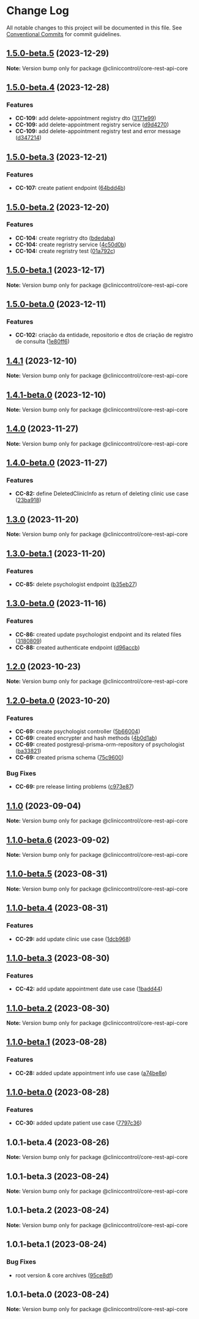 # Change Log

All notable changes to this project will be documented in this file.
See [Conventional Commits](https://conventionalcommits.org) for commit guidelines.

## [1.5.0-beta.5](https://github.com/ItaloRAmaral/cliniccontrol/compare/@cliniccontrol/core-rest-api-core@1.5.0-beta.4...@cliniccontrol/core-rest-api-core@1.5.0-beta.5) (2023-12-29)

**Note:** Version bump only for package @cliniccontrol/core-rest-api-core

## [1.5.0-beta.4](https://github.com/ItaloRAmaral/cliniccontrol/compare/@cliniccontrol/core-rest-api-core@1.5.0-beta.3...@cliniccontrol/core-rest-api-core@1.5.0-beta.4) (2023-12-28)

### Features

- **CC-109:** add delete-appointment registry dto ([3171e99](https://github.com/ItaloRAmaral/cliniccontrol/commit/3171e99f7aef7b6e04ac1df2371cf61bf830625b))
- **CC-109:** add delete-appointment registry service ([d9d4270](https://github.com/ItaloRAmaral/cliniccontrol/commit/d9d4270827033b4fbcc31f92d8fded4e5b8b6786))
- **CC-109:** add delete-appointment registry test and error message ([d347214](https://github.com/ItaloRAmaral/cliniccontrol/commit/d3472145bfd269762d6589081fb813e7622bcaa4))

## [1.5.0-beta.3](https://github.com/ItaloRAmaral/cliniccontrol/compare/@cliniccontrol/core-rest-api-core@1.5.0-beta.2...@cliniccontrol/core-rest-api-core@1.5.0-beta.3) (2023-12-21)

### Features

- **CC-107:** create patient endpoint ([64bdd4b](https://github.com/ItaloRAmaral/cliniccontrol/commit/64bdd4b54ad0ac1b532bdce830c9f64ceaca2db0))

## [1.5.0-beta.2](https://github.com/ItaloRAmaral/cliniccontrol/compare/@cliniccontrol/core-rest-api-core@1.5.0-beta.1...@cliniccontrol/core-rest-api-core@1.5.0-beta.2) (2023-12-20)

### Features

- **CC-104:** create regristry dto ([bdedaba](https://github.com/ItaloRAmaral/cliniccontrol/commit/bdedabaa2f27a82cb15383894394f843bbe932e5))
- **CC-104:** create regristry service ([4c50d0b](https://github.com/ItaloRAmaral/cliniccontrol/commit/4c50d0b1b02dc398adabfc59508a0abaadd0abb1))
- **CC-104:** create regristry test ([01a792c](https://github.com/ItaloRAmaral/cliniccontrol/commit/01a792c21f6948246a767b52a2a43e5eeb2041dd))

## [1.5.0-beta.1](https://github.com/ItaloRAmaral/cliniccontrol/compare/@cliniccontrol/core-rest-api-core@1.5.0-beta.0...@cliniccontrol/core-rest-api-core@1.5.0-beta.1) (2023-12-17)

**Note:** Version bump only for package @cliniccontrol/core-rest-api-core

## [1.5.0-beta.0](https://github.com/ItaloRAmaral/cliniccontrol/compare/@cliniccontrol/core-rest-api-core@1.4.1...@cliniccontrol/core-rest-api-core@1.5.0-beta.0) (2023-12-11)

### Features

- **CC-102:** criação da entidade, repositorio e dtos de criação de registro de consulta ([1e80ff6](https://github.com/ItaloRAmaral/cliniccontrol/commit/1e80ff67a6f5976d7bbef8fa785e1532394022a3))

## [1.4.1](https://github.com/ItaloRAmaral/cliniccontrol/compare/@cliniccontrol/core-rest-api-core@1.4.1-beta.0...@cliniccontrol/core-rest-api-core@1.4.1) (2023-12-10)

**Note:** Version bump only for package @cliniccontrol/core-rest-api-core

## [1.4.1-beta.0](https://github.com/ItaloRAmaral/cliniccontrol/compare/@cliniccontrol/core-rest-api-core@1.4.0...@cliniccontrol/core-rest-api-core@1.4.1-beta.0) (2023-12-10)

**Note:** Version bump only for package @cliniccontrol/core-rest-api-core

## [1.4.0](https://github.com/ItaloRAmaral/cliniccontrol/compare/@cliniccontrol/core-rest-api-core@1.4.0-beta.0...@cliniccontrol/core-rest-api-core@1.4.0) (2023-11-27)

**Note:** Version bump only for package @cliniccontrol/core-rest-api-core

## [1.4.0-beta.0](https://github.com/ItaloRAmaral/cliniccontrol/compare/@cliniccontrol/core-rest-api-core@1.3.0...@cliniccontrol/core-rest-api-core@1.4.0-beta.0) (2023-11-27)

### Features

- **CC-82:** define DeletedClinicInfo as return of deleting clinic use case ([23ba918](https://github.com/ItaloRAmaral/cliniccontrol/commit/23ba918e4c66616592b95d53b5c5083e28e0e469))

## [1.3.0](https://github.com/ItaloRAmaral/cliniccontrol/compare/@cliniccontrol/core-rest-api-core@1.3.0-beta.1...@cliniccontrol/core-rest-api-core@1.3.0) (2023-11-20)

**Note:** Version bump only for package @cliniccontrol/core-rest-api-core

## [1.3.0-beta.1](https://github.com/ItaloRAmaral/cliniccontrol/compare/@cliniccontrol/core-rest-api-core@1.3.0-beta.0...@cliniccontrol/core-rest-api-core@1.3.0-beta.1) (2023-11-20)

### Features

- **CC-85:** delete psychologist endpoint ([b35eb27](https://github.com/ItaloRAmaral/cliniccontrol/commit/b35eb2712cffadbb5e96d6a4fce1baf113024a38))

## [1.3.0-beta.0](https://github.com/ItaloRAmaral/cliniccontrol/compare/@cliniccontrol/core-rest-api-core@1.2.0...@cliniccontrol/core-rest-api-core@1.3.0-beta.0) (2023-11-16)

### Features

- **CC-86:** created update psychologist endpoint and its related files ([3180809](https://github.com/ItaloRAmaral/cliniccontrol/commit/318080996c072843398e43ba5adb2d57e76f185f))
- **CC-88:** created authenticate endpoint ([d96accb](https://github.com/ItaloRAmaral/cliniccontrol/commit/d96accba6db3c349648a1081788e18ea344b77b4))

## [1.2.0](https://github.com/ItaloRAmaral/cliniccontrol/compare/@cliniccontrol/core-rest-api-core@1.2.0-beta.0...@cliniccontrol/core-rest-api-core@1.2.0) (2023-10-23)

**Note:** Version bump only for package @cliniccontrol/core-rest-api-core

## [1.2.0-beta.0](https://github.com/ItaloRAmaral/cliniccontrol/compare/@cliniccontrol/core-rest-api-core@1.1.0...@cliniccontrol/core-rest-api-core@1.2.0-beta.0) (2023-10-20)

### Features

- **CC-69:** create psychologist controller ([5b66004](https://github.com/ItaloRAmaral/cliniccontrol/commit/5b66004c8b42e6b3ee4a9373232ce74d37a4ba4c))
- **CC-69:** created encrypter and hash methods ([4b0d1ab](https://github.com/ItaloRAmaral/cliniccontrol/commit/4b0d1ab6a55409ff0edd2734f84e3f3c98b6515e))
- **CC-69:** created postgresql-prisma-orm-repository of psychologist ([ba33821](https://github.com/ItaloRAmaral/cliniccontrol/commit/ba33821a51d908b084de62d70a3f0c90ac48dffc))
- **CC-69:** created prisma schema ([75c9600](https://github.com/ItaloRAmaral/cliniccontrol/commit/75c9600ca77b46e6141d0219aeed879151a481be))

### Bug Fixes

- **CC-69:** pre release linting problems ([c973e87](https://github.com/ItaloRAmaral/cliniccontrol/commit/c973e870b5b007e431b599a0dbb347157b62bebf))

## [1.1.0](https://github.com/ItaloRAmaral/cliniccontrol/compare/@cliniccontrol/core-rest-api-core@1.1.0-beta.6...@cliniccontrol/core-rest-api-core@1.1.0) (2023-09-04)

**Note:** Version bump only for package @cliniccontrol/core-rest-api-core

## [1.1.0-beta.6](https://github.com/ItaloRAmaral/cliniccontrol/compare/@cliniccontrol/core-rest-api-core@1.1.0-beta.5...@cliniccontrol/core-rest-api-core@1.1.0-beta.6) (2023-09-02)

**Note:** Version bump only for package @cliniccontrol/core-rest-api-core

## [1.1.0-beta.5](https://github.com/ItaloRAmaral/cliniccontrol/compare/@cliniccontrol/core-rest-api-core@1.1.0-beta.4...@cliniccontrol/core-rest-api-core@1.1.0-beta.5) (2023-08-31)

**Note:** Version bump only for package @cliniccontrol/core-rest-api-core

## [1.1.0-beta.4](https://github.com/ItaloRAmaral/cliniccontrol/compare/@cliniccontrol/core-rest-api-core@1.1.0-beta.3...@cliniccontrol/core-rest-api-core@1.1.0-beta.4) (2023-08-31)

### Features

- **CC-29:** add update clinic use case ([1dcb968](https://github.com/ItaloRAmaral/cliniccontrol/commit/1dcb968890a4506fd7fac344d4ecc755ca4d0859))

## [1.1.0-beta.3](https://github.com/ItaloRAmaral/cliniccontrol/compare/@cliniccontrol/core-rest-api-core@1.1.0-beta.2...@cliniccontrol/core-rest-api-core@1.1.0-beta.3) (2023-08-30)

### Features

- **CC-42:** add update appointment date use case ([1badd44](https://github.com/ItaloRAmaral/cliniccontrol/commit/1badd444cabd4f19c6568fc3f487ceb3507d8ace))

## [1.1.0-beta.2](https://github.com/ItaloRAmaral/cliniccontrol/compare/@cliniccontrol/core-rest-api-core@1.1.0-beta.1...@cliniccontrol/core-rest-api-core@1.1.0-beta.2) (2023-08-30)

**Note:** Version bump only for package @cliniccontrol/core-rest-api-core

## [1.1.0-beta.1](https://github.com/ItaloRAmaral/cliniccontrol/compare/@cliniccontrol/core-rest-api-core@1.1.0-beta.0...@cliniccontrol/core-rest-api-core@1.1.0-beta.1) (2023-08-28)

### Features

- **CC-28:** added update appointment info use case ([a74be8e](https://github.com/ItaloRAmaral/cliniccontrol/commit/a74be8e762a9543fca09e4406f30c46b9f7444bf))

## [1.1.0-beta.0](https://github.com/ItaloRAmaral/cliniccontrol/compare/@cliniccontrol/core-rest-api-core@1.0.1-beta.4...@cliniccontrol/core-rest-api-core@1.1.0-beta.0) (2023-08-28)

### Features

- **CC-30:** added update patient use case ([7797c36](https://github.com/ItaloRAmaral/cliniccontrol/commit/7797c3689146c4bb89c228af945c5796200bc464))

## 1.0.1-beta.4 (2023-08-26)

**Note:** Version bump only for package @cliniccontrol/core-rest-api-core

## 1.0.1-beta.3 (2023-08-24)

**Note:** Version bump only for package @cliniccontrol/core-rest-api-core

## 1.0.1-beta.2 (2023-08-24)

**Note:** Version bump only for package @cliniccontrol/core-rest-api-core

## 1.0.1-beta.1 (2023-08-24)

### Bug Fixes

- root version & core archives ([95ce8df](https://github.com/ItaloRAmaral/cliniccontrol/commit/95ce8df59c50c20cec708207075cb638c562c75e))

## 1.0.1-beta.0 (2023-08-24)

**Note:** Version bump only for package @cliniccontrol/core-rest-api-core
